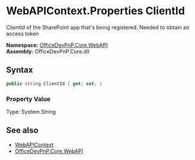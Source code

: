 # WebAPIContext.Properties ClientId
 ClientId of the SharePoint app that's being registered. Needed to obtain an access token   

**Namespace:** [OfficeDevPnP.Core.WebAPI](OfficeDevPnP.Core.WebAPI.md)  
**Assembly:** OfficeDevPnP.Core.dll  
## Syntax
```C#
public string ClientId { get; set; }
```

### Property Value
Type: System.String  

## See also
- [WebAPIContext](OfficeDevPnP.Core.WebAPI.WebAPIContext.md) 
- [OfficeDevPnP.Core.WebAPI](OfficeDevPnP.Core.WebAPI.md) 
